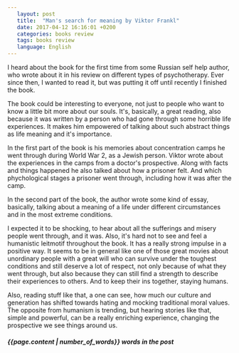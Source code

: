 ```yaml
---
   layout: post
   title:  "Man's search for meaning by Viktor Frankl"
   date: 2017-04-12 16:16:01 +0200
   categories: books review
   tags: books review
   language: English
---   
```

        
I heard about the book for the first time from some Russian self help author, who wrote about it in his review on different types of psychotherapy. Ever since then, I wanted to read it, but was putting it off until recently I finished the book.
       
<!--excerpt-->
        
The book could be interesting to everyone, not just to people who want to know a little bit more about our souls. It's, basically, a great reading, also because it was written by a person who had gone through some horrible life experiences. It makes him empowered of talking about such abstract things as life meaning and it's importance. 
        
In the first part of the book is his memories about concentration camps he went through during World War 2, as a Jewish person. Viktor wrote about the experiences in the camps from a doctor's prospective. Along with facts and things happened he also talked about how a prisoner felt. And which phychological stages a prisoner went through, including how it was after the camp.
         
In the second part of the book, the author wrote some kind of essay, basically, talking about a meaning of a life under different circumstances and in the most extreme conditions.
        
I expected it to be shocking, to hear about all the sufferings and misery people went through, and it was. Also, it's hard not to see and feel a humanistic leitmotif throughout the book. It has a really strong impulse in a positive way. It seems to be in general like one of those great movies about unordinary people with a great will who can survive under the toughest conditions and still deserve a lot of respect, not only because of what they went through, but also because they can still find a  strength to describe their experiences to others. And to keep their ins together, staying humans.
        
Also, reading stuff like that, a one can see, how much our culture and generation has shifted towards hating and mocking traditional moral values. The opposite from humanism is trending, but hearing stories like that, simple and powerful, can be a really enriching experience, changing the prospective we see things around us.

##### *{{page.content | number_of_words}} words in the post*
